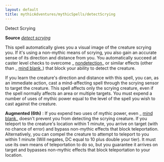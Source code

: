 ```yaml
---
layout: default
title: mythicAdventures/mythicSpells/detectScrying
---
```

Detect Scrying

**Source** [_detect scrying_](spells/detectScrying#_detect-scrying)

This spell automatically gives you a visual image of the creature scrying you. If it's using a non-mythic means of scrying, you also gain an accurate sense of its direction and distance from you. You automatically succeed at caster level checks to overcome _ [nondetection](spells/nondetection#_nondetection)_ or similar effects (other than _ [mind blank](spells/mindBlank#_mind-blank)_) that block your ability to detect the creature.

If you learn the creature's direction and distance with this spell, you can, as an immediate action, cast a mind-affecting spell through the scrying sensor to target the creature. This spell affects only the scrying creature, even if the spell normally affects an area or multiple targets. You must expend a number of uses of mythic power equal to the level of the spell you wish to cast against the creature.

**Augmented (6th)** : If you expend two uses of mythic power, even _ [mind blank](spells/mindBlank#_mind-blank)_ doesn't prevent you from detecting the scrying creature. If you teleport to the creature's location within 1 minute, you arrive on target (with no chance of error) and bypass non-mythic effects that block teleportation. Alternatively, you can compel the creature to attempt to teleport to you within 1 minute (Will negates, DC equal to 10 plus double your tier). It must use its own means of teleportation to do so, but you guarantee it arrives on target and bypasses non-mythic effects that block teleportation to your location.

